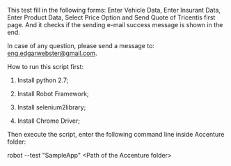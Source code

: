 This test fill in the following forms: Enter Vehicle Data, Enter Insurant Data, Enter Product Data, Select Price Option and Send Quote of Tricentis first page. And it checks if the sending e-mail success message is shown in the end.

In case of any question, please send a message to: eng.edgarwebster@gmail.com.


How to run this script first:

1. Install python 2.7;

2. Install Robot Framework;

3. Install selenium2library;

4. Install Chrome Driver;


Then execute the script, enter the following command line inside Accenture folder:

robot --test "SampleApp"    \<Path of the Accenture folder\>
